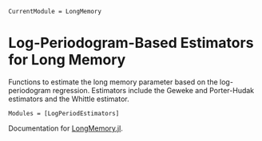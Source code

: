 ```@meta
CurrentModule = LongMemory
```

# Log-Periodogram-Based Estimators for Long Memory

Functions to estimate the long memory parameter based on the log-periodogram regression.  Estimators include the Geweke and Porter-Hudak estimators and the Whittle estimator.

```@autodocs
Modules = [LogPeriodEstimators]
```

Documentation for [LongMemory.jl](https://github.com/everval/LongMemory.jl).
